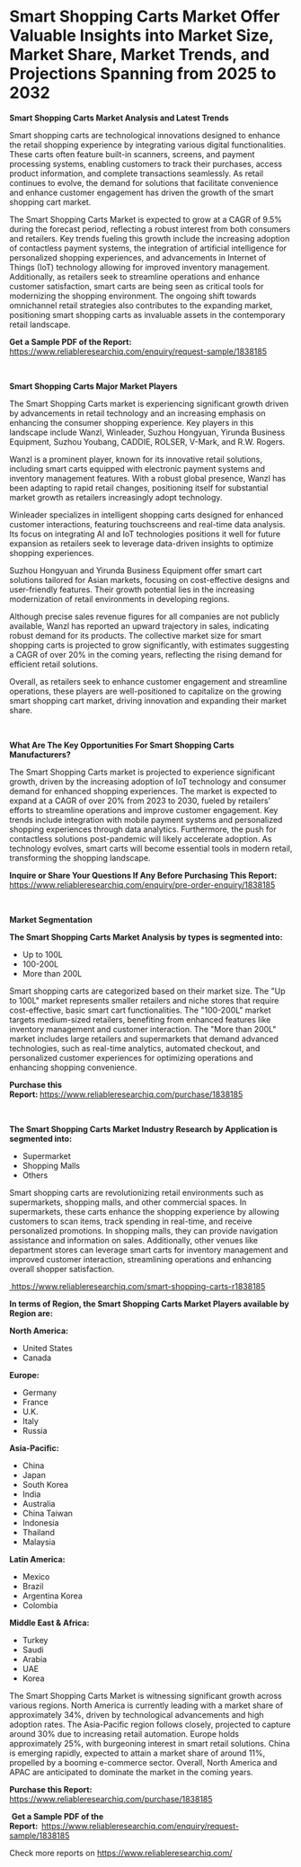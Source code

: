 <p><h1>Smart Shopping Carts Market Offer Valuable Insights into Market Size, Market Share, Market Trends, and Projections Spanning from 2025 to 2032</h1></p><p><strong>Smart Shopping Carts Market Analysis and Latest Trends</strong></p>
<p><p>Smart shopping carts are technological innovations designed to enhance the retail shopping experience by integrating various digital functionalities. These carts often feature built-in scanners, screens, and payment processing systems, enabling customers to track their purchases, access product information, and complete transactions seamlessly. As retail continues to evolve, the demand for solutions that facilitate convenience and enhance customer engagement has driven the growth of the smart shopping cart market.</p><p>The Smart Shopping Carts Market is expected to grow at a CAGR of 9.5% during the forecast period, reflecting a robust interest from both consumers and retailers. Key trends fueling this growth include the increasing adoption of contactless payment systems, the integration of artificial intelligence for personalized shopping experiences, and advancements in Internet of Things (IoT) technology allowing for improved inventory management. Additionally, as retailers seek to streamline operations and enhance customer satisfaction, smart carts are being seen as critical tools for modernizing the shopping environment. The ongoing shift towards omnichannel retail strategies also contributes to the expanding market, positioning smart shopping carts as invaluable assets in the contemporary retail landscape.</p></p>
<p><strong>Get a Sample PDF of the Report:&nbsp;</strong> <a href="https://www.reliableresearchiq.com/enquiry/request-sample/1838185?utm_campaign=1743&utm_medium=2&utm_source=Github&utm_content=ia&utm_term=06022025&utm_id=smart-shopping-carts">https://www.reliableresearchiq.com/enquiry/request-sample/1838185</a></p>
<p>&nbsp;</p>
<p><strong>Smart Shopping Carts Major Market Players</strong></p>
<p><p>The Smart Shopping Carts market is experiencing significant growth driven by advancements in retail technology and an increasing emphasis on enhancing the consumer shopping experience. Key players in this landscape include Wanzl, Winleader, Suzhou Hongyuan, Yirunda Business Equipment, Suzhou Youbang, CADDIE, ROLSER, V-Mark, and R.W. Rogers.</p><p>Wanzl is a prominent player, known for its innovative retail solutions, including smart carts equipped with electronic payment systems and inventory management features. With a robust global presence, Wanzl has been adapting to rapid retail changes, positioning itself for substantial market growth as retailers increasingly adopt technology.</p><p>Winleader specializes in intelligent shopping carts designed for enhanced customer interactions, featuring touchscreens and real-time data analysis. Its focus on integrating AI and IoT technologies positions it well for future expansion as retailers seek to leverage data-driven insights to optimize shopping experiences.</p><p>Suzhou Hongyuan and Yirunda Business Equipment offer smart cart solutions tailored for Asian markets, focusing on cost-effective designs and user-friendly features. Their growth potential lies in the increasing modernization of retail environments in developing regions.</p><p>Although precise sales revenue figures for all companies are not publicly available, Wanzl has reported an upward trajectory in sales, indicating robust demand for its products. The collective market size for smart shopping carts is projected to grow significantly, with estimates suggesting a CAGR of over 20% in the coming years, reflecting the rising demand for efficient retail solutions.</p><p>Overall, as retailers seek to enhance customer engagement and streamline operations, these players are well-positioned to capitalize on the growing smart shopping cart market, driving innovation and expanding their market share.</p></p>
<p>&nbsp;</p>
<p><strong>What Are The Key Opportunities For Smart Shopping Carts Manufacturers?</strong></p>
<p><p>The Smart Shopping Carts market is projected to experience significant growth, driven by the increasing adoption of IoT technology and consumer demand for enhanced shopping experiences. The market is expected to expand at a CAGR of over 20% from 2023 to 2030, fueled by retailers’ efforts to streamline operations and improve customer engagement. Key trends include integration with mobile payment systems and personalized shopping experiences through data analytics. Furthermore, the push for contactless solutions post-pandemic will likely accelerate adoption. As technology evolves, smart carts will become essential tools in modern retail, transforming the shopping landscape.</p></p>
<p><strong>Inquire or Share Your Questions If Any Before Purchasing This Report:</strong> <a href="https://www.reliableresearchiq.com/enquiry/pre-order-enquiry/1838185?utm_campaign=1743&utm_medium=2&utm_source=Github&utm_content=ia&utm_term=06022025&utm_id=smart-shopping-carts">https://www.reliableresearchiq.com/enquiry/pre-order-enquiry/1838185</a></p>
<p>&nbsp;</p>
<p><strong>Market Segmentation</strong></p>
<p><strong>The Smart Shopping Carts Market Analysis by types is segmented into:</strong></p>
<p><ul><li>Up to 100L</li><li>100-200L</li><li>More than 200L</li></ul></p>
<p><p>Smart shopping carts are categorized based on their market size. The "Up to 100L" market represents smaller retailers and niche stores that require cost-effective, basic smart cart functionalities. The "100-200L" market targets medium-sized retailers, benefiting from enhanced features like inventory management and customer interaction. The "More than 200L" market includes large retailers and supermarkets that demand advanced technologies, such as real-time analytics, automated checkout, and personalized customer experiences for optimizing operations and enhancing shopping convenience.</p></p>
<p><strong>Purchase this Report:&nbsp;</strong><a href="https://www.reliableresearchiq.com/purchase/1838185?utm_campaign=1743&utm_medium=2&utm_source=Github&utm_content=ia&utm_term=06022025&utm_id=smart-shopping-carts">https://www.reliableresearchiq.com/purchase/1838185</a></p>
<p>&nbsp;</p>
<p><strong>The Smart Shopping Carts Market Industry Research by Application is segmented into:</strong></p>
<p><ul><li>Supermarket</li><li>Shopping Malls</li><li>Others</li></ul></p>
<p><p>Smart shopping carts are revolutionizing retail environments such as supermarkets, shopping malls, and other commercial spaces. In supermarkets, these carts enhance the shopping experience by allowing customers to scan items, track spending in real-time, and receive personalized promotions. In shopping malls, they can provide navigation assistance and information on sales. Additionally, other venues like department stores can leverage smart carts for inventory management and improved customer interaction, streamlining operations and enhancing overall shopper satisfaction.</p></p>
<p><a href="https://www.reliableresearchiq.com/smart-shopping-carts-r1838185?utm_campaign=1743&utm_medium=2&utm_source=Github&utm_content=ia&utm_term=06022025&utm_id=smart-shopping-carts">&nbsp;https://www.reliableresearchiq.com/smart-shopping-carts-r1838185</a></p>
<p><strong>In terms of Region, the Smart Shopping Carts Market Players available by Region are:</strong></p>
<p>
    <p> <strong> North America: </strong>
        <ul>
            <li>United States</li>
            <li>Canada</li>
        </ul>
        </p> 
    <p> <strong> Europe: </strong>
        <ul>
            <li>Germany</li>
            <li>France</li>
            <li>U.K.</li>
            <li>Italy</li>
            <li>Russia</li>
        </ul>
        </p> 
    <p> <strong> Asia-Pacific: </strong>
        <ul>
            <li>China</li>
            <li>Japan</li>
            <li>South Korea</li>
            <li>India</li>
            <li>Australia</li>
            <li>China Taiwan</li>
            <li>Indonesia</li>
            <li>Thailand</li>
            <li>Malaysia</li>
        </ul>
        </p> 
    <p> <strong> Latin America: </strong>
        <ul>
            <li>Mexico</li>
            <li>Brazil</li>
            <li>Argentina Korea</li>
            <li>Colombia</li>
        </ul>
        </p> 
    <p> <strong> Middle East & Africa: </strong>
        <ul>
            <li>Turkey</li>
            <li>Saudi</li>
            <li>Arabia</li>
            <li>UAE</li>
            <li>Korea</li>
        </ul>
    </p>
    </p>
<p><p>The Smart Shopping Carts Market is witnessing significant growth across various regions. North America is currently leading with a market share of approximately 34%, driven by technological advancements and high adoption rates. The Asia-Pacific region follows closely, projected to capture around 30% due to increasing retail automation. Europe holds approximately 25%, with burgeoning interest in smart retail solutions. China is emerging rapidly, expected to attain a market share of around 11%, propelled by a booming e-commerce sector. Overall, North America and APAC are anticipated to dominate the market in the coming years.</p></p>
<p><strong>Purchase this Report: </strong><a href="https://www.reliableresearchiq.com/purchase/1838185?utm_campaign=1743&utm_medium=2&utm_source=Github&utm_content=ia&utm_term=06022025&utm_id=smart-shopping-carts">https://www.reliableresearchiq.com/purchase/1838185</a></p>
<p>&nbsp;<strong>Get a Sample PDF of the Report:&nbsp;&nbsp;</strong><a href="https://www.reliableresearchiq.com/enquiry/request-sample/1838185?utm_campaign=1743&utm_medium=2&utm_source=Github&utm_content=ia&utm_term=06022025&utm_id=smart-shopping-carts">https://www.reliableresearchiq.com/enquiry/request-sample/1838185</a></p>
<p><strong></strong></p>
<p>Check more reports on <a href="https://www.reliableresearchiq.com/?utm_campaign=1743&utm_medium=2&utm_source=Github&utm_content=ia&utm_term=06022025&utm_id=smart-shopping-carts">https://www.reliableresearchiq.com/</a></p>